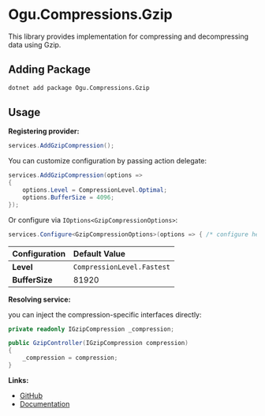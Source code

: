 # Ogu.Compressions.Gzip

This library provides implementation for compressing and decompressing data using Gzip.

## Adding Package

```bash
dotnet add package Ogu.Compressions.Gzip
```

## Usage

**Registering provider:**

```csharp
services.AddGzipCompression();
```

You can customize configuration by passing action delegate:

```csharp
services.AddGzipCompression(options =>
{
    options.Level = CompressionLevel.Optimal;
    options.BufferSize = 4096;
});
```

Or configure via `IOptions<GzipCompressionOptions>`:

```csharp
services.Configure<GzipCompressionOptions>(options => { /* configure here */ });
```

| Configuration | Default Value |
|:--------------|:--------------|
| **Level** | `CompressionLevel.Fastest` |
| **BufferSize** | 81920 |

**Resolving service:**

you can inject the compression-specific interfaces directly:

```csharp
private readonly IGzipCompression _compression;

public GzipController(IGzipCompression compression)
{
    _compression = compression;
}
```

**Links:**
- [GitHub](https://github.com/ogulcanturan/Ogu.Compressions)
- [Documentation](https://github.com/ogulcanturan/Ogu.Compressions#readme)
